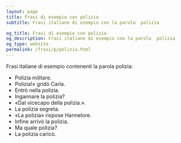 ```yaml
---
layout: page
title: Frasi di esempio con polizia 
subtitle: Frasi italiane di esempio con la parola  polizia

og_title: Frasi di esempio con polizia 
og_description: Frasi italiane di esempio con la parola  polizia
og_type: website
permalink: /frasi/p/polizia.html
---
```


Frasi italiane di esempio contenenti la parola polizia:


- Polizia militare.
- Polizia!» gridò Carla.
- Entrò nella polizia.
- Ingannare la polizia?
- «Dal vicecapo della polizia.».
- La polizia segreta.
- «La polizia» rispose Hannelore.
- Infine arrivò la polizia.
- Ma quale polizia?
- La polizia caricò.
